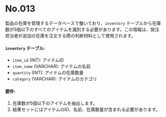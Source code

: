 # No.013

製品の在庫を管理するデータベースで働いており、`inventory` テーブルから在庫数が5個以下のすべてのアイテムを識別する必要があります。この情報は、発注担当者が追加の在庫を注文する際の判断材料として使用されます。

#### `inventory` テーブル:

- `item_id` (INT): アイテムID
- `item_name` (VARCHAR): アイテムの名前
- `quantity` (INT): アイテムの在庫数量
- `category` (VARCHAR): アイテムのカテゴリ

#### 要件:

1. 在庫数が5個以下のアイテムを抽出します。
2. 結果セットにはアイテムのID、名前、在庫数量が含まれる必要があります。
